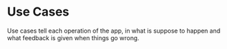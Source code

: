 # Use Cases

Use cases tell each operation of the app, in what is suppose to happen and what feedback is given when things go wrong.